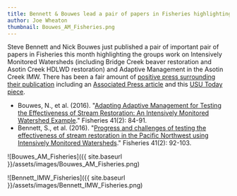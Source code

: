 ```yaml
---
title: Bennett & Bouwes lead a pair of papers in Fisheries highlighting IMWs and Adaptive Management
author: Joe Wheaton
thumbnail: Bouwes_AM_Fisheries.png
---
```


Steve Bennett and Nick Bouwes just published a pair of important pair of papers in Fisheries this month highlighting the groups work on Intensively Monitored Watersheds (including Bridge Creek beaver restoration and Asotin Creek HDLWD restoration) and Adaptive Management in the Asotin Creek IMW.  There has been a fair amount of [positive press surrounding their publication](http://etal.joewheaton.org/et-al-news/news/businessinsiderpicksuponimwsandsteve) including an [Associated Press article](http://www.businessinsider.com/ap-studies-examine-habitat-restoration-for-salmon-steelhead-2016-2) and this [USU Today piece](http://www.usu.edu/today/?id=55488).

- Bouwes, N., et al. (2016). "[Adapting Adaptive Management for Testing the Effectiveness of Stream Restoration: An Intensively Monitored Watershed Example](https://www.researchgate.net/publication/289526568_Adapting_Adaptive_Management_for_Testing_the_Effectiveness_of_Stream_Restoration_An_Intensively_Monitored)." Fisheries 41(2): 84-91.
- Bennett, S., et al. (2016). "[Progress and challenges of testing the effectiveness of stream restoration in the Pacific Northwest using Intensively Monitored Watersheds](https://www.researchgate.net/publication/289526653_Progress_and_Challenges_of_Testing_the_Effectiveness_of_Stream_Restoration_in_the_Pacific_Northwest_Using_Intensively_Monitored_Watersheds)." Fisheries 41(2): 92-103.

![Bouwes_AM_Fisheries]({{ site.baseurl }}/assets/images/Bouwes_AM_Fisheries.png)

![Bennett_IMW_Fisheries]({{ site.baseurl }}/assets/images/Bennett_IMW_Fisheries.png)

